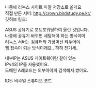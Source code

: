 나중에 리눅스 사이트 파일 저장소로 쓸게요  
직접 만든 서버: http://crown.birdstudy.pe.kr/  
깃허브 링크: 

ASUS 공유기로 포트포워딩하여 올린 것입니다.  
나중에 공유기 바뀌면 세팅해야 하는 방식이며  
리눅스 서버는 컴퓨터와 가상머신 켜두어야  
웹 접속이 되는 방식이래요.. 하하 전기세..  
  
내부IP는 ASUS 게이트웨이랑 같이 있는  
IPv4의 IP를 사용했어요.  
도메인 A레코드는 외부아이피 검색해서 썼어요.  

 
  
IDE: 비주얼 스튜디오 코드  
